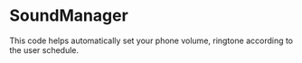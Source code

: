 SoundManager
============

This code helps automatically set your phone volume, ringtone according to the user schedule.  
